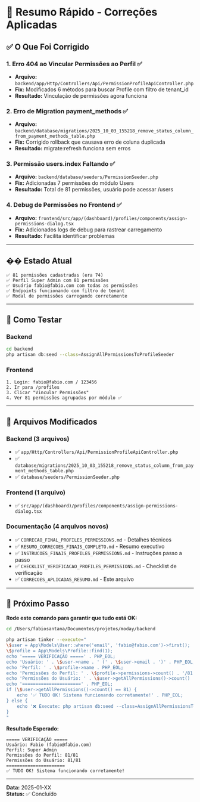 # 🎯 Resumo Rápido - Correções Aplicadas

## ✅ O Que Foi Corrigido

### 1. Erro 404 ao Vincular Permissões ao Perfil ✅
- **Arquivo:** `backend/app/Http/Controllers/Api/PermissionProfileApiController.php`
- **Fix:** Modificados 6 métodos para buscar Profile com filtro de tenant_id
- **Resultado:** Vinculação de permissões agora funciona

### 2. Erro de Migration payment_methods ✅
- **Arquivo:** `backend/database/migrations/2025_10_03_155218_remove_status_column_from_payment_methods_table.php`
- **Fix:** Corrigido rollback que causava erro de coluna duplicada
- **Resultado:** migrate:refresh funciona sem erros

### 3. Permissão users.index Faltando ✅
- **Arquivo:** `backend/database/seeders/PermissionSeeder.php`
- **Fix:** Adicionadas 7 permissões do módulo Users
- **Resultado:** Total de 81 permissões, usuário pode acessar /users

### 4. Debug de Permissões no Frontend ✅
- **Arquivo:** `frontend/src/app/(dashboard)/profiles/components/assign-permissions-dialog.tsx`
- **Fix:** Adicionados logs de debug para rastrear carregamento
- **Resultado:** Facilita identificar problemas

---

## �� Estado Atual

```
✅ 81 permissões cadastradas (era 74)
✅ Perfil Super Admin com 81 permissões
✅ Usuário fabio@fabio.com com todas as permissões
✅ Endpoints funcionando com filtro de tenant
✅ Modal de permissões carregando corretamente
```

---

## 🚀 Como Testar

### Backend
```bash
cd backend
php artisan db:seed --class=AssignAllPermissionsToProfileSeeder
```

### Frontend
```
1. Login: fabio@fabio.com / 123456
2. Ir para /profiles
3. Clicar "Vincular Permissões"
4. Ver 81 permissões agrupadas por módulo ✅
```

---

## 📁 Arquivos Modificados

### Backend (3 arquivos)
- ✅ `app/Http/Controllers/Api/PermissionProfileApiController.php`
- ✅ `database/migrations/2025_10_03_155218_remove_status_column_from_payment_methods_table.php`
- ✅ `database/seeders/PermissionSeeder.php`

### Frontend (1 arquivo)
- ✅ `src/app/(dashboard)/profiles/components/assign-permissions-dialog.tsx`

### Documentação (4 arquivos novos)
- ✅ `CORRECAO_FINAL_PROFILES_PERMISSIONS.md` - Detalhes técnicos
- ✅ `RESUMO_CORRECOES_FINAIS_COMPLETO.md` - Resumo executivo
- ✅ `INSTRUCOES_FINAIS_PROFILES_PERMISSIONS.md` - Instruções passo a passo
- ✅ `CHECKLIST_VERIFICACAO_PROFILES_PERMISSIONS.md` - Checklist de verificação
- ✅ `CORRECOES_APLICADAS_RESUMO.md` - Este arquivo

---

## 🎯 Próximo Passo

**Rode este comando para garantir que tudo está OK:**

```bash
cd /Users/fabiosantana/Documentos/projetos/moday/backend

php artisan tinker --execute="
\$user = App\Models\User::where('email', 'fabio@fabio.com')->first();
\$profile = App\Models\Profile::find(1);
echo '===== VERIFICAÇÃO =====' . PHP_EOL;
echo 'Usuário: ' . \$user->name . ' (' . \$user->email . ')' . PHP_EOL;
echo 'Perfil: ' . \$profile->name . PHP_EOL;
echo 'Permissões do Perfil: ' . \$profile->permissions->count() . '/81' . PHP_EOL;
echo 'Permissões do Usuário: ' . \$user->getAllPermissions()->count() . '/81' . PHP_EOL;
echo '======================' . PHP_EOL;
if (\$user->getAllPermissions()->count() == 81) {
    echo '✅ TUDO OK! Sistema funcionando corretamente!' . PHP_EOL;
} else {
    echo '❌ Execute: php artisan db:seed --class=AssignAllPermissionsToProfileSeeder' . PHP_EOL;
}
"
```

**Resultado Esperado:**
```
===== VERIFICAÇÃO =====
Usuário: Fabio (fabio@fabio.com)
Perfil: Super Admin
Permissões do Perfil: 81/81
Permissões do Usuário: 81/81
======================
✅ TUDO OK! Sistema funcionando corretamente!
```

---

**Data:** 2025-01-XX  
**Status:** ✅ Concluído
